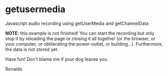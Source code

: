 # getusermedia
Javascript audio recording using getUserMedia and getChannelData

**NOTE**: this example is not finished! You can start the recording but only stop it by reloading the page or closing it all together (or the browser, or your computer, or obliterating the power-outlet, or building...). Furthermore, the data is not stored yet.

Have fun! Don't blame me if your dog leaves you.

Ronaldo
